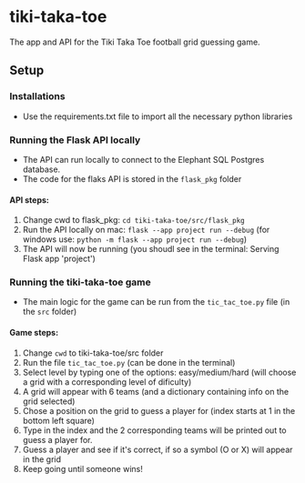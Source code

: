 # tiki-taka-toe

The app and API for the Tiki Taka Toe football grid guessing game. 

## Setup 

### Installations

- Use the requirements.txt file to import all the necessary python libraries

### Running the Flask API locally

- The API can run locally to connect to the Elephant SQL Postgres database.
- The code for the flaks API is stored in the `flask_pkg` folder

#### API steps:

1. Change cwd to flask_pkg: `cd tiki-taka-toe/src/flask_pkg`
2. Run the API locally on mac: `flask --app project run --debug` (for windows use: `python -m flask --app project run --debug`)
3. The API will now be running (you shoudl see in the terminal: Serving Flask app 'project')

### Running the tiki-taka-toe game

- The main logic for the game can be run from the `tic_tac_toe.py` file (in the `src` folder)

#### Game steps:

1. Change `cwd` to tiki-taka-toe/src folder
2. Run the file `tic_tac_toe.py` (can be done in the terminal)
3. Select level by typing one of the options: easy/medium/hard (will choose a grid with a corresponding level of dificulty)
4. A grid will appear with 6 teams (and a dictionary containing info on the grid selected)
5. Chose a position on the grid to guess a player for (index starts at 1 in the bottom left square)
6. Type in the index and the 2 corresponding teams will be printed out to guess a player for.
7. Guess a player and see if it's correct, if so a symbol (O or X) will appear in the grid
8. Keep going until someone wins!
